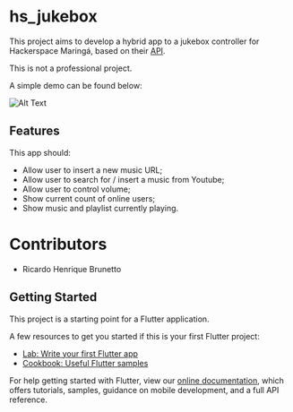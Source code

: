 # hs_jukebox

This project aims to develop a hybrid app to a jukebox controller for Hackerspace Maringá,
based on their [API](https://github.com/HackerSpaceMaringa/jukebox).

This is not a professional project.

A simple demo can be found below:


![Alt Text](https://media.giphy.com/media/AKulkrv9K4EwSrwSSb/giphy.gif)

## Features

This app should:

- Allow user to insert a new music URL;
- Allow user to search for / insert a music from Youtube;
- Allow user to control volume;
- Show current count of online users;
- Show music and playlist currently playing.

# Contributors

- Ricardo Henrique Brunetto

## Getting Started

This project is a starting point for a Flutter application.

A few resources to get you started if this is your first Flutter project:

- [Lab: Write your first Flutter app](https://flutter.io/docs/get-started/codelab)
- [Cookbook: Useful Flutter samples](https://flutter.io/docs/cookbook)

For help getting started with Flutter, view our 
[online documentation](https://flutter.io/docs), which offers tutorials, 
samples, guidance on mobile development, and a full API reference.
